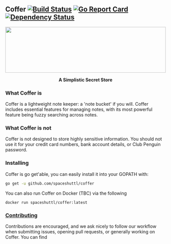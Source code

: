 Coffer [![Build Status](https://drone.io/github.com/spaceshuttl/coffer/status.png)](https://drone.io/github.com/spaceshuttl/coffer/latest) [![Go Report Card](https://goreportcard.com/badge/github.com/spaceshuttl/coffer)](https://goreportcard.com/report/github.com/spaceshuttl/coffer) [![Dependency Status](https://dependencyci.com/github/spaceshuttl/coffer/badge)](https://dependencyci.com/github/spaceshuttl/coffer)
---

<a href="https://github.com/spaceshuttl/coffer/">
  <img src="https://spaceshuttl.io/coffer.svg" width="100%" height="144">
</a>

<p align="center">
  <b>A Simplistic Secret Store</b>
</p>


### What Coffer is

Coffer is a lightweight note keeper: a 'note bucket' if you will. Coffer includes essential features for managing notes, with its most powerful feature being fuzzy searching across notes.

### What Coffer is not

Coffer is not designed to store highly sensitive information. You should not use it for your credit card numbers, bank account details, or Club Penguin password.

### Installing

Coffer is go get'able, you can easily install it into your GOPATH with:
```bash
go get -u github.com/spaceshuttl/coffer
```

You can also run Coffer on Docker (TBC) via the following
```
docker run spaceshuttl/coffer:latest
```

### [Contributing](CONTRIBUTORS.md)
Contributions are encouraged, and we ask nicely to follow our workflow when submitting issues,
opening pull requests, or generally working on Coffer. You can find
